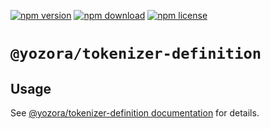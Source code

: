 [![npm version](https://img.shields.io/npm/v/@yozora/tokenizer-definition.svg)](https://www.npmjs.com/package/@yozora/tokenizer-definition)
[![npm download](https://img.shields.io/npm/dm/@yozora/tokenizer-definition.svg)](https://www.npmjs.com/package/@yozora/tokenizer-definition)
[![npm license](https://img.shields.io/npm/l/@yozora/tokenizer-definition.svg)](https://www.npmjs.com/package/@yozora/tokenizer-definition)


# `@yozora/tokenizer-definition`


## Usage

  See [@yozora/tokenizer-definition documentation](https://yozora.guanghechen.com/docs/package/tokenizer-definition) for details.
